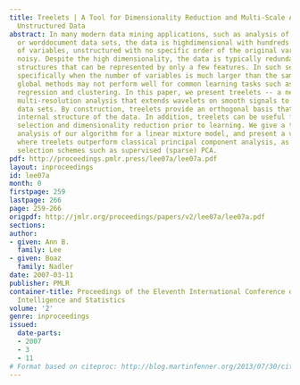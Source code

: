```yaml
---
title: Treelets | A Tool for Dimensionality Reduction and Multi-Scale Analysis of
  Unstructured Data
abstract: In many modern data mining applications, such as analysis of gene expression
  or worddocument data sets, the data is highdimensional with hundreds or even thousands
  of variables, unstructured with no specific order of the original variables, and
  noisy. Despite the high dimensionality, the data is typically redundant with underlying
  structures that can be represented by only a few features. In such settings and
  specifically when the number of variables is much larger than the sample size, standard
  global methods may not perform well for common learning tasks such as classification,
  regression and clustering. In this paper, we present treelets -- a new tool for
  multi-resolution analysis that extends wavelets on smooth signals to general unstructured
  data sets. By construction, treelets provide an orthogonal basis that reflects the
  internal structure of the data. In addition, treelets can be useful for feature
  selection and dimensionality reduction prior to learning. We give a theoretical
  analysis of our algorithm for a linear mixture model, and present a variety of situations
  where treelets outperform classical principal component analysis, as well as variable
  selection schemes such as supervised (sparse) PCA.
pdf: http://proceedings.pmlr.press/lee07a/lee07a.pdf
layout: inproceedings
id: lee07a
month: 0
firstpage: 259
lastpage: 266
page: 259-266
origpdf: http://jmlr.org/proceedings/papers/v2/lee07a/lee07a.pdf
sections: 
author:
- given: Ann B.
  family: Lee
- given: Boaz
  family: Nadler
date: 2007-03-11
publisher: PMLR
container-title: Proceedings of the Eleventh International Conference on Artificial
  Intelligence and Statistics
volume: '2'
genre: inproceedings
issued:
  date-parts:
  - 2007
  - 3
  - 11
# Format based on citeproc: http://blog.martinfenner.org/2013/07/30/citeproc-yaml-for-bibliographies/
---
```

